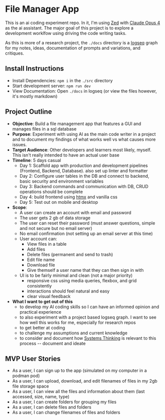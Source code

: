 # File Manager App

This is an ai coding experiment repo. In it, I'm using [Zed](https://zed.dev/) with [Claude Opus 4](https://www.anthropic.com/claude/opus) as the ai assistant. The major goal of this project is to explore a development worklfow using driving the code writing tasks.

As this is more of a research project, the `./docs` directory is a [logseq](https://logseq.com/) graph for my notes, ideas, documentation of prompts and variations, and critiques.

## Install Instructions
- Install Dependencies:  `npm i` in the `./src` directory
- Start development server: `npm run dev`
- View Documentation: Open `./docs` in logseq (or view the files however, it's mostly markdown)

## Project Outline
- **Objective**: Build a file management app that features a GUI and manages files in a sql database
- **Purpose**: Experiment with using AI as the main code writer in a project and to document my findings of what works well vs what causes more issues.
- **Target Audience**: Other developers and learners most likely, myself. This isn't really intended to have an actual user base
- **Timeline**: 5 days casual
  - Day 1: Scaffold app with production and development pipelines (Frontend, Backend, Database). also set up linter and formatter
  - Day 2: Configure user tables in the DB and connect to backend, basic security and environment variables
  - Day 3: Backend commands and communication with DB, CRUD operations should be complete
  - Day 4: build frontend using [htmx](https://htmx.org/) and vanilla css
  - Day 5: Test out on mobile and desktop
- **Scope**:
  - A user can create an account with email and password
  - The user gets 2 gb of data storage
  - The user can reset their password (must answer questions, simple and not secure but no email server)
  - No email confirmation (not setting up an email server at this time)
  - User account can:
    - View files in a table
    - Add files
    - Delete files (permanent and send to trash)
    - Edit file name
    - Download file
    - Give themself a user name that they can then sign in with
  - UI is to be fairly minimal and clean (not a major priority)
    - responsive css using media queries, flexbox, and grid consistently
    - interactions should feel natural and easy
    - clear visual feedback
- **What I want to get out of this**
  - to develop my AI coding skills so I can have an informed opinion and practical experience
  - to also experiment with a project based logseq graph. I want to see how well this works for me, especially for research repos
  - to get better at coding
  - to challenge my assumptions and current knowledge
  - to consider and document how [Systems Thinking](https://en.wikipedia.org/wiki/Systems_thinking) is relevant to this process -- document and ideate

## MVP User Stories
- As a user, I can sign up to the app (simulated on my computer in a podman pod)
- As a user, I can upload, download, and edit filenames of files in my 2gb file storage space
- As a user, I can view all the files and information about them (last accessed, size, name, type)
- As a user, I can create folders for grouping my files
- As a user, I can delete files and folders
- As a user, I can change filenames of files and folders
